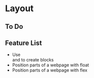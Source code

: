 # Layout

## To Do

## Feature List
* Use <div> and <span> to create blocks
* Position parts of a webpage with float
* Position parts of a webpage with flex
